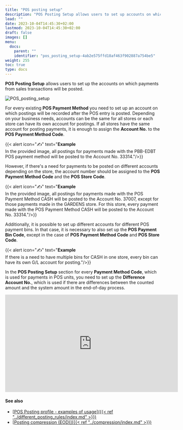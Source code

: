 ```yaml
---
title: "POS posting setup"
description: "POS Posting Setup allows users to set up accounts on which payments from sales transactions will be posted."
lead: ""
date: 2023-10-04T14:45:30+02:00
lastmod: 2023-10-04T14:45:30+02:00
draft: false
images: []
menu:
  docs:
    parent: ""
    identifier: "pos_posting_setup-4ab2e575ffd18af463f902887a754be5"
weight: 255
toc: true
type: docs
---
```


**POS Posting Setup** allows users to set up the accounts on which payments from sales transactions will be posted.

![POS_posting_setup](POS%20posting%20setup.PNG)

For every existing **POS Payment Method** you need to set up an account on which postings will be recorded after the POS entry is posted.
Depending on your business needs, accounts can be the same for all stores or each store can have its own account for postings. If all stores have the same account for posting payments, it is enough to assign the **Account No.** to the **POS Payment Method Code**. 

{{< alert icon="✍️" text="<b>Example</b> </br> In the provided image, all postings for payments made with the PBB-EDBT POS payment method will be posted to the Account No. 33314."/>}}

However, if there's a need for payments to be posted on different accounts depending on the store, the account number should be assigned to the **POS Payment Method Code** and the **POS Store Code**. 

{{< alert icon="✍️" text="<b>Example</b> </br> In the provided image, all postings for payments made with the POS Payment Method CASH will be posted to the Account No. 37007, except for those payments made in the GARDENS store. For this store, every payment made with the POS Payment Method CASH will be posted to the Account No. 33314."/>}}

Additionally, it is possible to set up different accounts for different POS payment bins. In that case, it is necessary to also set up the **POS Payment Bin Code**, except in the case of **POS Payment Method Code** and **POS Store Code**. 

{{< alert icon="✍️" text="<b>Example</b> </br> If there is a need to have multiple bins for CASH in one store, every bin can have its own G/L account for posting."/>}}

In the **POS Posting Setup** section for every **Payment Method Code**, which is used for payments in POS units, you need to set up the **Difference Account No.**, which is used if there are differences between the counted amount and the system amount in the end-of-day process.

<iframe width="560" height="315" src="https://www.youtube.com/embed/NACqyx-5Jc4" title="YouTube video player" frameborder="0" allow="accelerometer; autoplay; clipboard-write; encrypted-media; gyroscope; picture-in-picture; web-share" allowfullscreen></iframe>

#### See also

- [<ins>POS Posting profile - examples of usage<ins>]({{< ref "../different_posting_rules/index.md" >}})
- [<ins>Posting compression (EOD)<ins>]({{< ref "../compression/index.md" >}})